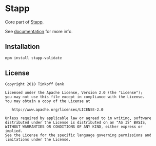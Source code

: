 # Stapp

Core part of [Stapp](https://github.com/TinkoffCreditSystems/stapp).

See [documentation](https://tinkoffcreditsystems.github.io/stapp/#stapp) for more info.

## Installation
```bash
npm install stapp-validate
```

## License

```
Copyright 2018 Tinkoff Bank

Licensed under the Apache License, Version 2.0 (the "License");
you may not use this file except in compliance with the License.
You may obtain a copy of the License at

   http://www.apache.org/licenses/LICENSE-2.0

Unless required by applicable law or agreed to in writing, software
distributed under the License is distributed on an "AS IS" BASIS,
WITHOUT WARRANTIES OR CONDITIONS OF ANY KIND, either express or implied.
See the License for the specific language governing permissions and
limitations under the License.
```
